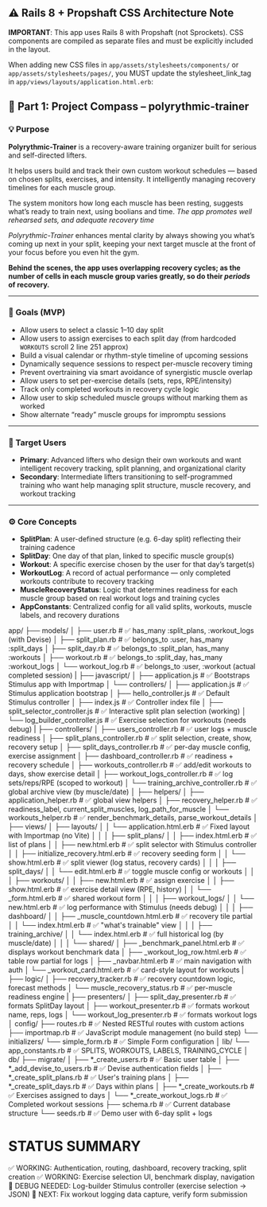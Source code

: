 ## ⚠️ Rails 8 + Propshaft CSS Architecture Note

**IMPORTANT**: This app uses Rails 8 with Propshaft (not Sprockets). CSS components are compiled as separate files and must be explicitly included in the layout.

When adding new CSS files in `app/assets/stylesheets/components/` or `app/assets/stylesheets/pages/`, you MUST update the stylesheet_link_tag in `app/views/layouts/application.html.erb`:


## 🧭 Part 1: Project Compass – polyrythmic-trainer

### 💡 Purpose

**Polyrythmic-Trainer** is a recovery-aware training organizer built for serious and self-directed lifters.

It helps users build and track their own custom workout schedules — based on chosen splits, exercises,
and intensity. It intelligently managing recovery timelines for each muscle group.

The system monitors how long each muscle has been resting, suggests what’s ready to train next, using boolians and time.
*The app promotes well rehearsed sets, and adequate recovery time*

*Polyrythmic-Trainer* enhances mental clarity by always showing you what’s coming up next in your split, keeping your next target muscle at the front of your focus before you even hit the gym.

**Behind the scenes, the app uses overlapping recovery cycles; as the number of cells in each muscle group varies greatly, so do their *periods* of recovery.**

---

### 🎯 Goals (MVP)

-  Allow users to select a classic 1–10 day split
-  Allow users to assign exercises to each split day (from hardcoded `WORKOUTS` scroll 2 line 251 approx)
-  Build a visual calendar or rhythm-style timeline of upcoming sessions
-  Dynamically sequence sessions to respect per-muscle recovery timing
-  Prevent overtraining via smart avoidance of synergistic muscle overlap
-  Allow users to set per-exercise details (sets, reps, RPE/intensity)
-  Track only completed workouts in recovery cycle logic
-  Allow user to skip scheduled muscle groups without marking them as worked
-  Show alternate “ready” muscle groups for impromptu sessions


---

### 👥 Target Users

- **Primary**: Advanced lifters who design their own workouts and want intelligent recovery tracking, split planning, and organizational clarity
- **Secondary**: Intermediate lifters transitioning to self-programmed training who want help managing split structure, muscle recovery, and workout tracking

---

### ⚙️ Core Concepts

- **SplitPlan**: A user-defined structure (e.g. 6-day split) reflecting their training cadence
- **SplitDay**: One day of that plan, linked to specific muscle group(s)
- **Workout**: A specific exercise chosen by the user for that day’s target(s)
- **WorkoutLog**: A record of actual performance — only completed workouts contribute to recovery tracking
- **MuscleRecoveryStatus**: Logic that determines readiness for each muscle group based on real workout logs and training cycles
- **AppConstants**: Centralized config for all valid splits, workouts, muscle labels, and recovery durations

app/
├── models/
│   ├── user.rb                          # ✅ has_many :split_plans, :workout_logs (with Devise)
│   ├── split_plan.rb                    # ✅ belongs_to :user, has_many :split_days
│   ├── split_day.rb                     # ✅ belongs_to :split_plan, has_many :workouts
│   ├── workout.rb                       # ✅ belongs_to :split_day, has_many :workout_logs
│   └── workout_log.rb                   # ✅ belongs_to :user, :workout (actual completed session)
|
├── javascript/
│   ├── application.js                   # ✅ Bootstraps Stimulus app with Importmap
│   └── controllers/
│       ├── application.js               # ✅ Stimulus application bootstrap
│       ├── hello_controller.js          # ✅ Default Stimulus controller
│       ├── index.js                     # ✅ Controller index file
│       ├── split_selector_controller.js # ✅ Interactive split plan selection (working)
│       └── log_builder_controller.js    # ✅ Exercise selection for workouts (needs debug)
|
├── controllers/
│   ├── users_controller.rb              # ✅ user logs + muscle readiness
│   ├── split_plans_controller.rb        # ✅ split selection, create, show, recovery setup
│   ├── split_days_controller.rb         # ✅ per-day muscle config, exercise assignment
│   ├── dashboard_controller.rb          # ✅ readiness + recovery schedule
│   ├── workouts_controller.rb           # ✅ add/edit workouts to days, show exercise detail
│   ├── workout_logs_controller.rb       # ✅ log sets/reps/RPE (scoped to workout)
│   └── training_archive_controller.rb   # ✅ global archive view (by muscle/date)
│
├── helpers/
│   ├── application_helper.rb            # ✅ global view helpers
│   ├── recovery_helper.rb               # ✅ readiness_label, current_split_muscles, log_path_for_muscle
│   └── workouts_helper.rb               # ✅ render_benchmark_details, parse_workout_details
│
├── views/
│   ├── layouts/
│   │   └── application.html.erb         # ✅ Fixed layout with Importmap (no Vite)
│   │
│   ├── split_plans/
│   │   ├── index.html.erb               # ✅ list of plans
│   │   ├── new.html.erb                 # ✅ split selector with Stimulus controller
│   │   ├── initialize_recovery.html.erb # ✅ recovery seeding form
│   │   └── show.html.erb                # ✅ split viewer (log status, recovery cards)
│   │
│   ├── split_days/
│   │   └── edit.html.erb                # ✅ toggle muscle config or workouts
│   │
│   ├── workouts/
│   │   ├── new.html.erb                 # ✅ assign exercise
│   │   ├── show.html.erb                # ✅ exercise detail view (RPE, history)
│   │   └── _form.html.erb               # ✅ shared workout form
│   │
│   ├── workout_logs/
│   │   └── new.html.erb                 # ✅ log performance with Stimulus (needs debug)
│   │
│   ├── dashboard/
│   │   ├── _muscle_countdown.html.erb   # ✅ recovery tile partial
│   │   └── index.html.erb               # ✅ "what's trainable" view
│   │
│   ├── training_archive/
│   │   └── index.html.erb               # ✅ full historical log (by muscle/date)
│   │
│   └── shared/
│       ├── _benchmark_panel.html.erb    # ✅ displays workout benchmark data
│       ├── _workout_log_row.html.erb    # ✅ table row partial for logs
│       ├── _navbar.html.erb             # ✅ main navigation with auth
│       └── _workout_card.html.erb       # ✅ card-style layout for workouts
|
├── logic/
│   ├── recovery_tracker.rb              # ✅ recovery countdown logic, forecast methods
│   └── muscle_recovery_status.rb        # ✅ per-muscle readiness engine
|
├── presenters/
│   ├── split_day_presenter.rb           # ✅ formats SplitDay layout
│   ├── workout_presenter.rb             # ✅ formats workout name, reps, logs
│   └── workout_log_presenter.rb         # ✅ formats workout logs
│
config/
├── routes.rb                            # ✅ Nested RESTful routes with custom actions
├── importmap.rb                         # ✅ JavaScript module management (no build step)
└── initializers/
    └── simple_form.rb                   # ✅ Simple Form configuration
│
lib/
└── app_constants.rb                     # ✅ SPLITS, WORKOUTS, LABELS, TRAINING_CYCLE
│
db/
├── migrate/
│   ├── *_create_users.rb                # ✅ Basic user table
│   ├── *_add_devise_to_users.rb         # ✅ Devise authentication fields
│   ├── *_create_split_plans.rb          # ✅ User's training plans
│   ├── *_create_split_days.rb           # ✅ Days within plans
│   ├── *_create_workouts.rb             # ✅ Exercises assigned to days
│   └── *_create_workout_logs.rb         # ✅ Completed workout sessions
├── schema.rb                            # ✅ Current database structure
└── seeds.rb                             # ✅ Demo user with 6-day split + logs

# STATUS SUMMARY
✅ WORKING: Authentication, routing, dashboard, recovery tracking, split creation
✅ WORKING: Exercise selection UI, benchmark display, navigation
🔧 DEBUG NEEDED: Log-builder Stimulus controller (exercise selection → JSON)
🎯 NEXT: Fix workout logging data capture, verify form submission
